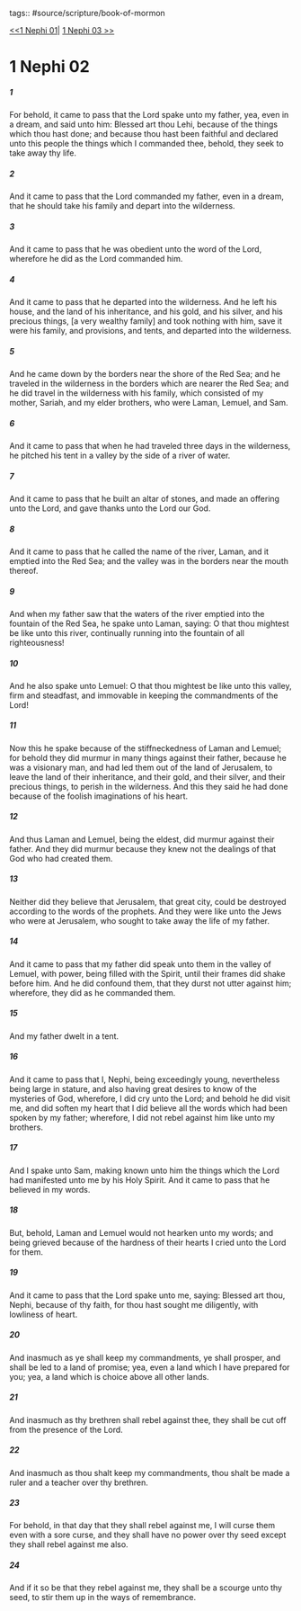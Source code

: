 tags:: #source/scripture/book-of-mormon

[<<1 Nephi 01](SCRIPTURES/source/scripture/book-of-mormon/01_1_Nephi/1_Nephi_01.md)| [1 Nephi 03 >>](SCRIPTURES/source/scripture/book-of-mormon/01_1_Nephi/1_Nephi_03.md)

# 1 Nephi 02

##### 1

For behold, it came to pass that the Lord spake unto my father, yea, even in a dream, and said unto him: Blessed art thou Lehi, because of the things which thou hast done; and because thou hast been faithful and declared unto this people the things which I commanded thee, behold, they seek to take away thy life.

##### 2

And it came to pass that the Lord commanded my father, even in a dream, that he should take his family and depart into the wilderness.

##### 3

And it came to pass that he was obedient unto the word of the Lord, wherefore he did as the Lord commanded him.

##### 4

And it came to pass that he departed into the wilderness. And he left his house, and the land of his inheritance, and his gold, and his silver, and his precious things, [a very wealthy family] and took nothing with him, save it were his family, and provisions, and tents, and departed into the wilderness.

##### 5

And he came down by the borders near the shore of the Red Sea; and he traveled in the wilderness in the borders which are nearer the Red Sea; and he did travel in the wilderness with his family, which consisted of my mother, Sariah, and my elder brothers, who were Laman, Lemuel, and Sam.

##### 6

And it came to pass that when he had traveled three days in the wilderness, he pitched his tent in a valley by the side of a river of water.

##### 7

And it came to pass that he built an altar of stones, and made an offering unto the Lord, and gave thanks unto the Lord our God.

##### 8

And it came to pass that he called the name of the river, Laman, and it emptied into the Red Sea; and the valley was in the borders near the mouth thereof.

##### 9

And when my father saw that the waters of the river emptied into the fountain of the Red Sea, he spake unto Laman, saying: O that thou mightest be like unto this river, continually running into the fountain of all righteousness!

##### 10

And he also spake unto Lemuel: O that thou mightest be like unto this valley, firm and steadfast, and immovable in keeping the commandments of the Lord!

##### 11

Now this he spake because of the stiffneckedness of Laman and Lemuel; for behold they did murmur in many things against their father, because he was a visionary man, and had led them out of the land of Jerusalem, to leave the land of their inheritance, and their gold, and their silver, and their precious things, to perish in the wilderness. And this they said he had done because of the foolish imaginations of his heart.

##### 12

And thus Laman and Lemuel, being the eldest, did murmur against their father. And they did murmur because they knew not the dealings of that God who had created them.

##### 13

Neither did they believe that Jerusalem, that great city, could be destroyed according to the words of the prophets. And they were like unto the Jews who were at Jerusalem, who sought to take away the life of my father.

##### 14

And it came to pass that my father did speak unto them in the valley of Lemuel, with power, being filled with the Spirit, until their frames did shake before him. And he did confound them, that they durst not utter against him; wherefore, they did as he commanded them.

##### 15

And my father dwelt in a tent.

##### 16

And it came to pass that I, Nephi, being exceedingly young, nevertheless being large in stature, and also having great desires to know of the mysteries of God, wherefore, I did cry unto the Lord; and behold he did visit me, and did soften my heart that I did believe all the words which had been spoken by my father; wherefore, I did not rebel against him like unto my brothers.

##### 17

And I spake unto Sam, making known unto him the things which the Lord had manifested unto me by his Holy Spirit. And it came to pass that he believed in my words.

##### 18

But, behold, Laman and Lemuel would not hearken unto my words; and being grieved because of the hardness of their hearts I cried unto the Lord for them.

##### 19

And it came to pass that the Lord spake unto me, saying: Blessed art thou, Nephi, because of thy faith, for thou hast sought me diligently, with lowliness of heart.

##### 20

And inasmuch as ye shall keep my commandments, ye shall prosper, and shall be led to a land of promise; yea, even a land which I have prepared for you; yea, a land which is choice above all other lands.

##### 21

And inasmuch as thy brethren shall rebel against thee, they shall be cut off from the presence of the Lord.

##### 22

And inasmuch as thou shalt keep my commandments, thou shalt be made a ruler and a teacher over thy brethren.

##### 23

For behold, in that day that they shall rebel against me, I will curse them even with a sore curse, and they shall have no power over thy seed except they shall rebel against me also.

##### 24

And if it so be that they rebel against me, they shall be a scourge unto thy seed, to stir them up in the ways of remembrance.
